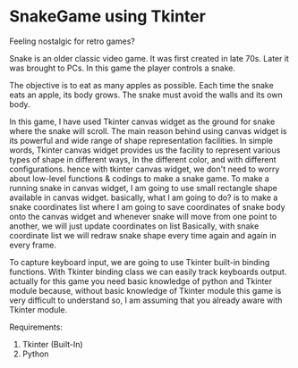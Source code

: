 # SnakeGame using Tkinter

Feeling nostalgic for retro games? 


Snake is an older classic video game. It was first created in late 70s. Later it was brought to PCs. In this game the player controls a snake. 

The objective is to eat as many apples as possible. Each time the snake eats an apple, its body grows. The snake must avoid the walls and its own body.

In this game, I have used Tkinter canvas widget as the ground for snake where the snake will scroll. The main reason behind using canvas widget is its powerful and wide range of shape representation facilities. In simple words, Tkinter canvas widget provides us the facility to represent various types of shape in different ways, In the different color, and with different configurations. hence with tkinter canvas widget, we don't need to worry about low-level functions & codings to make a snake game.
To make a running snake in canvas widget, I am going to use small rectangle shape available in canvas widget. basically, what I am going to do? is to make a snake coordinates list where I am going to save coordinates of snake body onto the canvas widget and whenever snake will move from one point to another, we will just update coordinates on list Basically, with snake coordinate list we will redraw snake shape every time again and again in every frame.

To capture keyboard input, we are going to use Tkinter built-in binding functions. With Tkinter binding class we can easily track keyboards output. actually for this game you need basic knowledge of python and Tkinter module because, without basic knowledge of Tkinter module this game is very difficult to understand so, I am assuming that you already aware with Tkinter module.

Requirements:
1. Tkinter (Built-In) 
2. Python
